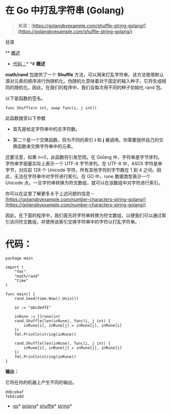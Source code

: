 <!--yml

类别：未分类

日期：2024-10-13 06:16:20

-->

# 在 Go 中打乱字符串 (Golang)

> 来源：[https://golangbyexample.com/shuffle-string-golang/](https://golangbyexample.com/shuffle-string-golang/)

目录

**   [概述](#Overview "Overview")

+   [代码：](#Code "Code:")*  *# **概述**

**math/rand** 包提供了一个 **Shuffle** 方法，可以用来打乱字符串。该方法使用默认源对元素的顺序进行伪随机化。伪随机化意味着对于固定的输入种子，它将生成相同的随机化。因此，在我们的程序中，我们会每次用不同的种子初始化 rand 包。

以下是函数的签名。

```
func Shuffle(n int, swap func(i, j int))
```

此函数接受以下参数

+   首先是给定字符串中的总字符数。

+   第二个是一个交换函数，将为不同的索引 **i** 和 **j** 被调用。你需要提供自己的交换函数来交换字符串中的元素。

还要注意，如果 n<0，此函数将引发恐慌。在 Golang 中，字符串是字节序列。字符串字面量实际上表示一个 UTF-8 字节序列。在 UTF-8 中，ASCII 字符是单字节，对应前 128 个 Unicode 字符。所有其他字符的字节数在 1 到 4 之间。因此，无法在字符串中对字符进行索引。在 GO 中，rune 数据类型表示一个 Unicode 点。一旦字符串转换为符文数组，就可以在该数组中对字符进行索引。

你可以在这里了解更多关于上述问题的信息 – [https://golangbyexample.com/number-characters-string-golang/](https://golangbyexample.com/number-characters-string-golang/)

因此，在下面的程序中，我们首先将字符串转换为符文数组，以便我们可以通过索引访问符文数组，并使用该索引交换字符串中的字符以打乱字符串。

# **代码：**

```
package main

import (
    "fmt"
    "math/rand"
    "time"
)

func main() {
    rand.Seed(time.Now().Unix())

    in := "abcdedf£"

    inRune := []rune(in)
    rand.Shuffle(len(inRune), func(i, j int) {
        inRune[i], inRune[j] = inRune[j], inRune[i]
    })
    fmt.Println(string(inRune))

    rand.Shuffle(len(inRune), func(i, j int) {
        inRune[i], inRune[j] = inRune[j], inRune[i]
    })
    fmt.Println(string(inRune))
}
```

**输出：**

它将在你的机器上产生不同的输出。

```
dd£cebaf
feb£cadd
```

+   [go](https://golangbyexample.com/tag/go/)*   [golang](https://golangbyexample.com/tag/golang/)*   [shuffle](https://golangbyexample.com/tag/shuffle/)*   [string](https://golangbyexample.com/tag/string/)*
